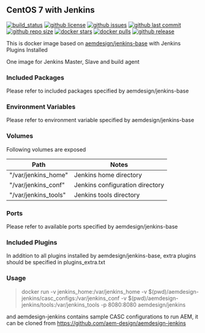 ## CentOS 7 with Jenkins

[![build_status](https://travis-ci.org/aem-design/docker-jenkins.svg?branch=master)](https://travis-ci.org/aem-design/docker-jenkins) 
[![github license](https://img.shields.io/github/license/aem-design/jenkins)](https://github.com/aem-design/jenkins) 
[![github issues](https://img.shields.io/github/issues/aem-design/jenkins)](https://github.com/aem-design/jenkins) 
[![github last commit](https://img.shields.io/github/last-commit/aem-design/jenkins)](https://github.com/aem-design/jenkins) 
[![github repo size](https://img.shields.io/github/repo-size/aem-design/jenkins)](https://github.com/aem-design/jenkins) 
[![docker stars](https://img.shields.io/docker/stars/aemdesign/jenkins)](https://hub.docker.com/r/aemdesign/jenkins) 
[![docker pulls](https://img.shields.io/docker/pulls/aemdesign/jenkins)](https://hub.docker.com/r/aemdesign/jenkins) 
[![github release](https://img.shields.io/github/release/aem-design/jenkins)](https://github.com/aem-design/jenkins)

This is docker image based on [aemdesign/jenkins-base](https://hub.docker.com/r/aemdesign/jenkins-base/) with Jenkins Plugins Installed

One image for Jenkins Master, Slave and build agent

### Included Packages

Please refer to included packages specified by aemdesign/jenkins-base

### Environment Variables

Please refer to environment variable specified by aemdesign/jenkins-base

### Volumes

Following volumes are exposed

| Path | Notes  |
| ---  | ---    |
| "/var/jenkins_home" | Jenkins home directory|
| "/var/jenkins_conf" | Jenkins configuration directory |
| "/var/jenkins_tools" | Jenkins tools directory|

### Ports

Please refer to available ports specified by aemdesign/jenkins-base

### Included Plugins

In addition to all plugins installed by aemdesign/jenkins-base, extra plugins should be specified in plugins_extra.txt

### Usage

> docker run -v jenkins_home:/var/jenkins_home -v $(pwd)/aemdesign-jenkins/casc_configs:/var/jenkins_conf -v $(pwd)/aemdesign-jenkins/tools:/var/jenkins_tools -p 8080:8080 aemdesign/jenkins

and aemdesign-jenkins contains sample CASC configurations to run AEM, it can be cloned from https://github.com/aem-design/aemdesign-jenkins
